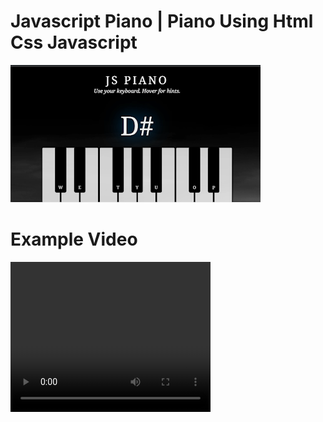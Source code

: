 # Javascript Piano | Piano Using Html Css Javascript 

<a href="https://jspiano.rojansapkota.com.np/">
         <img alt="Image" src="property/Snapshot.png">
      </a>

# Example Video

<video width="320" height="240">
  <source src="property/video.mp4" type="video/mp4">
Your browser does not support the video tag.
</video>
